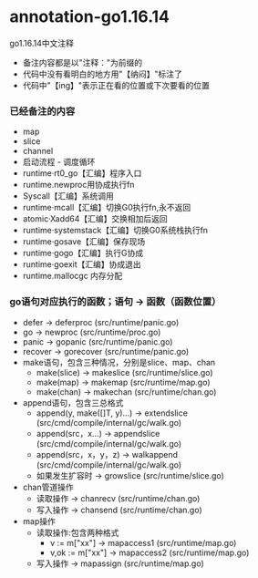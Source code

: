# annotation-go1.16.14 
go1.16.14中文注释


- 备注内容都是以"注释："为前缀的
- 代码中没有看明白的地方用"【纳闷】"标注了
- 代码中"【ing】"表示正在看的位置或下次要看的位置

### 已经备注的内容
- map
- slice
- channel
- 启动流程 - 调度循环
- runtime·rt0_go【汇编】程序入口
- runtime.newproc用协成执行fn
- Syscall【汇编】系统调用
- runtime·mcall【汇编】切换G0执行fn,永不返回
- atomic·Xadd64【汇编】交换相加后返回
- runtime·systemstack【汇编】切换G0系统栈执行fn
- runtime·gosave【汇编】保存现场
- runtime·gogo【汇编】执行G协成
- runtime·goexit【汇编】协成退出
- runtime.mallocgc 内存分配

### go语句对应执行的函数；语句 -> 函数（函数位置）
- defer -> deferproc (src/runtime/panic.go)
- go -> newproc (src/runtime/proc.go)
- panic -> gopanic (src/runtime/panic.go)
- recover -> gorecover (src/runtime/panic.go)
- make语句，包含三种情况，分别是slice、map、chan
  - make(slice) -> makeslice (src/runtime/slice.go)
  - make(map) -> makemap (src/runtime/map.go)
  - make(chan) -> makechan (src/runtime/chan.go)
- append语句，包含三总格式
  - append(y, make([]T, y)...) -> extendslice (src/cmd/compile/internal/gc/walk.go)
  - append(src，x...) -> appendslice (src/cmd/compile/internal/gc/walk.go)
  - append(src，x，y，z) -> walkappend (src/cmd/compile/internal/gc/walk.go)
  - 如果发生扩容时 -> growslice (src/runtime/slice.go)
- chan管道操作
  - 读取操作 -> chanrecv (src/runtime/chan.go)
  - 写入操作 -> chansend (src/runtime/chan.go)
- map操作
  - 读取操作:包含两种格式
    - v := m["xx"] -> mapaccess1 (src/runtime/map.go)
    - v,ok := m["xx"] -> mapaccess2 (src/runtime/map.go)
  - 写入操作 -> mapassign (src/runtime/map.go)



